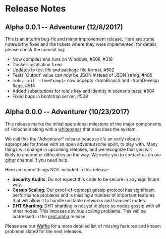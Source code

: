 # Release Notes

## Alpha 0.0.1 --  Adventurer (12/8/2017)

This is an interim bug-fix and minor improvement release.  Here are some noteworthy fixes and the tickets where they were implemented, for details please check the commit log:

- Now compiles and runs on Windows, #508, #318
- Docker installation fixed
- Updates to test file and package file format, #502
- Tests 'Output' value can now be JSON instead of JSON string, #489
- `hcdev init -cloneExample` now accepts -fromBranch and -fromDevelop flags, #514
- Added substitutions for role's key and identity in scenario tests, #504
- Fixed bugs in bootstrap server, #508

## Alpha 0.0.0 --  Adventurer (10/23/2017)

This release marks the initial operational milestone of the major components of Holochain along with a [whitepaper](https://github.com/metacurrency/holochain/blob/master/holochain.pdf) that describes the system.


We call this the "Adventurer" release beacuse it's an early release appropriate for those with an open adventursome spirit, to play with.  Many  things will change in upcoming releases, and we recognize that you will likely to encounter difficulties on the way. We invite you to contact us on our [gitter](https://gitter.im/metacurrency/holochain) channel if you need help.

Here are some things NOT included in this release:

- **Security Audits**: Do not expect this code to be secure in any significant way.
- **Gossip Scaling**: Our proof-of-concept gossip protocol has significant performance problems and is missing a number of important features that will allow it to handle unstable networks and transient nodes.
- **DHT Sharding**: DHT sharding is not yet in place so nodes gossip with all other nodes.  This imposes obvious scaling problems.  This will be addressed in the [next alpha](https://github.com/metacurrency/holochain/milestone/12) release.

Please see our [Waffle](https://waffle.io/metacurrency/holochain) for a more detailed list of missing features and known problems slated for the next releases.
